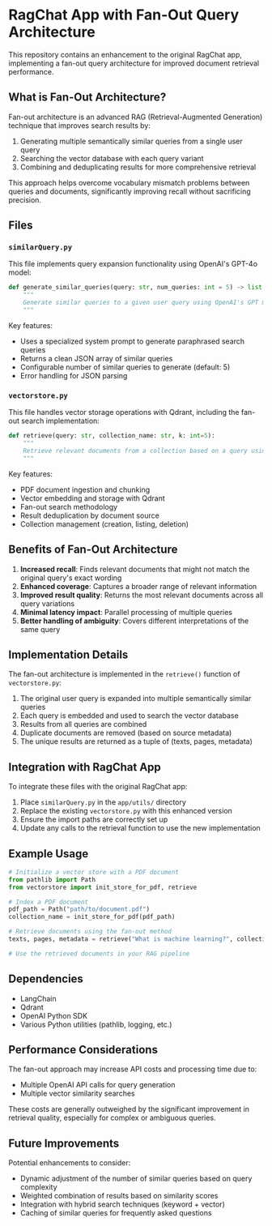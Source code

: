 # RagChat App with Fan-Out Query Architecture

This repository contains an enhancement to the original RagChat app, implementing a fan-out query architecture for improved document retrieval performance.

## What is Fan-Out Architecture?

Fan-out architecture is an advanced RAG (Retrieval-Augmented Generation) technique that improves search results by:

1. Generating multiple semantically similar queries from a single user query
2. Searching the vector database with each query variant
3. Combining and deduplicating results for more comprehensive retrieval

This approach helps overcome vocabulary mismatch problems between queries and documents, significantly improving recall without sacrificing precision.

## Files

### `similarQuery.py`

This file implements query expansion functionality using OpenAI's GPT-4o model:

```python
def generate_similar_queries(query: str, num_queries: int = 5) -> list:
    """
    Generate similar queries to a given user query using OpenAI's GPT model.
    """
```

Key features:
- Uses a specialized system prompt to generate paraphrased search queries
- Returns a clean JSON array of similar queries
- Configurable number of similar queries to generate (default: 5)
- Error handling for JSON parsing

### `vectorstore.py`

This file handles vector storage operations with Qdrant, including the fan-out search implementation:

```python
def retrieve(query: str, collection_name: str, k: int=5):
    """
    Retrieve relevant documents from a collection based on a query using fan-out method.
    """
```

Key features:
- PDF document ingestion and chunking
- Vector embedding and storage with Qdrant
- Fan-out search methodology
- Result deduplication by document source
- Collection management (creation, listing, deletion)

## Benefits of Fan-Out Architecture

1. **Increased recall**: Finds relevant documents that might not match the original query's exact wording
2. **Enhanced coverage**: Captures a broader range of relevant information
3. **Improved result quality**: Returns the most relevant documents across all query variations
4. **Minimal latency impact**: Parallel processing of multiple queries
5. **Better handling of ambiguity**: Covers different interpretations of the same query

## Implementation Details

The fan-out architecture is implemented in the `retrieve()` function of `vectorstore.py`:

1. The original user query is expanded into multiple semantically similar queries
2. Each query is embedded and used to search the vector database
3. Results from all queries are combined
4. Duplicate documents are removed (based on source metadata)
5. The unique results are returned as a tuple of (texts, pages, metadata)

## Integration with RagChat App

To integrate these files with the original RagChat app:

1. Place `similarQuery.py` in the `app/utils/` directory
2. Replace the existing `vectorstore.py` with this enhanced version
3. Ensure the import paths are correctly set up
4. Update any calls to the retrieval function to use the new implementation

## Example Usage

```python
# Initialize a vector store with a PDF document
from pathlib import Path
from vectorstore import init_store_for_pdf, retrieve

# Index a PDF document
pdf_path = Path("path/to/document.pdf")
collection_name = init_store_for_pdf(pdf_path)

# Retrieve documents using the fan-out method
texts, pages, metadata = retrieve("What is machine learning?", collection_name)

# Use the retrieved documents in your RAG pipeline
```

## Dependencies

- LangChain
- Qdrant
- OpenAI Python SDK
- Various Python utilities (pathlib, logging, etc.)

## Performance Considerations

The fan-out approach may increase API costs and processing time due to:
- Multiple OpenAI API calls for query generation
- Multiple vector similarity searches

These costs are generally outweighed by the significant improvement in retrieval quality, especially for complex or ambiguous queries.

## Future Improvements

Potential enhancements to consider:
- Dynamic adjustment of the number of similar queries based on query complexity
- Weighted combination of results based on similarity scores
- Integration with hybrid search techniques (keyword + vector)
- Caching of similar queries for frequently asked questions
